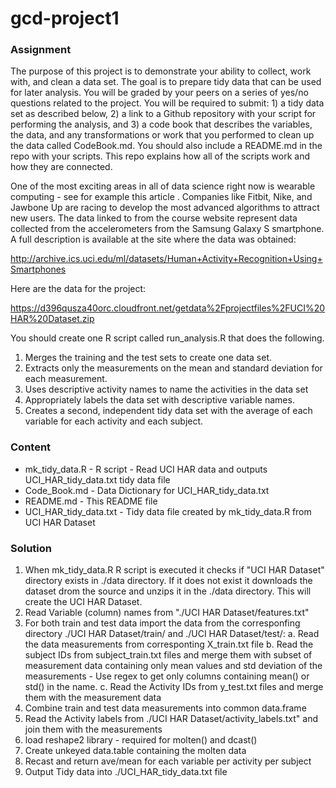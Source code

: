 gcd-project1
============
### Assignment

The purpose of this project is to demonstrate your ability to collect, work with, and clean a data set. The goal is to prepare tidy data that can be used for later analysis. You will be graded by your peers on a series of yes/no questions related to the project. You will be required to submit: 1) a tidy data set as described below, 2) a link to a Github repository with your script for performing the analysis, and 3) a code book that describes the variables, the data, and any transformations or work that you performed to clean up the data called CodeBook.md. You should also include a README.md in the repo with your scripts. This repo explains how all of the scripts work and how they are connected.

One of the most exciting areas in all of data science right now is wearable computing - see for example this article . Companies like Fitbit, Nike, and Jawbone Up are racing to develop the most advanced algorithms to attract new users. The data linked to from the course website represent data collected from the accelerometers from the Samsung Galaxy S smartphone. A full description is available at the site where the data was obtained:

http://archive.ics.uci.edu/ml/datasets/Human+Activity+Recognition+Using+Smartphones

Here are the data for the project:

https://d396qusza40orc.cloudfront.net/getdata%2Fprojectfiles%2FUCI%20HAR%20Dataset.zip

You should create one R script called run_analysis.R that does the following.
1. Merges the training and the test sets to create one data set.
2. Extracts only the measurements on the mean and standard deviation for each measurement.
3. Uses descriptive activity names to name the activities in the data set
4. Appropriately labels the data set with descriptive variable names.
5. Creates a second, independent tidy data set with the average of each variable for each activity and each subject.

### Content

  - mk_tidy_data.R - R script - Read UCI HAR data and outputs UCI_HAR_tidy_data.txt tidy data file
  - Code_Book.md - Data Dictionary for UCI_HAR_tidy_data.txt
  - README.md - This README file
  - UCI_HAR_tidy_data.txt - Tidy data file created by mk_tidy_data.R from UCI HAR Dataset
    
### Solution

1. When mk_tidy_data.R R script is executed it checks if "UCI HAR Dataset" directory exists in ./data directory. If it does not exist it downloads the dataset drom the source and unzips it in the ./data directory. This will create the UCI HAR Dataset.
2. Read Variable (column) names from "./UCI HAR Dataset/features.txt"
3. For both train and test data import the data from the corresponfing directory ./UCI HAR Dataset/train/ and ./UCI HAR Dataset/test/:
     a. Read the data measurements from corresponting X_train.txt file
     b. Read the subject IDs from subject_train.txt files and merge them with subset of measurement data containing only mean values and std deviation of the measurements - Use regex to get only columns containing mean() or std() in the name.
     c. Read the Activity IDs from y_test.txt files and merge them with the measurement data
4. Combine train and test data measurements into common data.frame
5. Read the Activity labels from ./UCI HAR Dataset/activity_labels.txt" and join them with the measurements
6. load reshape2 library - required for molten() and dcast()
7. Create unkeyed data.table containing the molten data
8. Recast and return ave/mean for each variable per activity per subject
9. Output Tidy data into ./UCI_HAR_tidy_data.txt file
